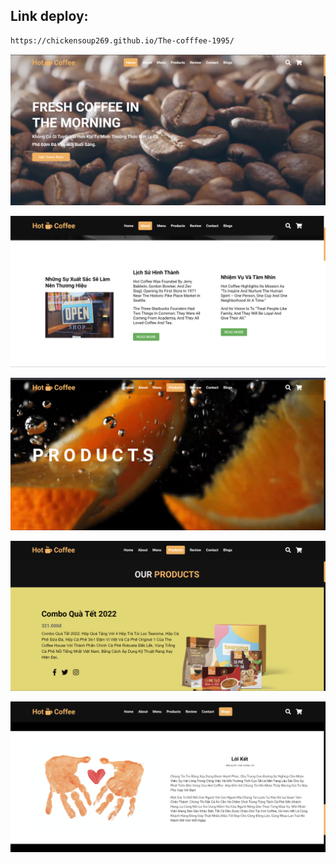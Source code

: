 ## Link deploy:
```bash
https://chickensoup269.github.io/The-cofffee-1995/
```

![App Screenshot](https://github.com/ChickenSoup269/The-cofffee-1995/blob/main/images/Screenshot%202024-08-03%20030506.png)

![App Screenshot](https://github.com/ChickenSoup269/The-cofffee-1995/blob/main/images/Screenshot%202024-08-03%20030518.png)

![App Screenshot](https://github.com/ChickenSoup269/The-cofffee-1995/blob/main/images/Screenshot%202024-08-03%20030532.png)

![App Screenshot](https://github.com/ChickenSoup269/The-cofffee-1995/blob/main/images/Screenshot%202024-08-03%20030541.png)

![App Screenshot](https://github.com/ChickenSoup269/The-cofffee-1995/blob/main/images/Screenshot%202024-08-03%20030554.png)
